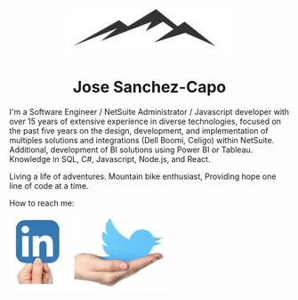 <p align="center"><img width=300px src="img/dev.png"></p>
<h1 align="center">Jose Sanchez-Capo</h1>


<p>

I'm a Software Engineer / NetSuite Administrator / Javascript developer with over 15 years of extensive experience in diverse technologies, focused on the past five years on the design, development, and implementation of multiples solutions and integrations (Dell Boomi, Celigo) within NetSuite. Additional, development of BI solutions using Power BI or Tableau. Knowledge in SQL, C#, Javascript, Node.js, and React.

Living a life of adventures. Mountain bike enthusiast, Providing hope one line of code at a time.

How to reach me:

[![LinkedIn](./img/linkedIn.png)](https://www.linkedin.com/in/josesanchezcapo/)
[![twitter](./img/twitter.png)](https://twitter.com/JoseSanchezCapo)


<!--
**josesanchezcapo/josesanchezcapo** is a ✨ _special_ ✨ repository because its `README.md` (this file) appears on your GitHub profile.

Here are some ideas to get you started:

- 🔭 I’m currently working on ...
- 🌱 I’m currently learning ...
- 👯 I’m looking to collaborate on ...
- 🤔 I’m looking for help with ...
- 💬 Ask me about ...
- 📫 How to reach me: ...
- 😄 Pronouns: ...
- ⚡ Fun fact: ...
-->
